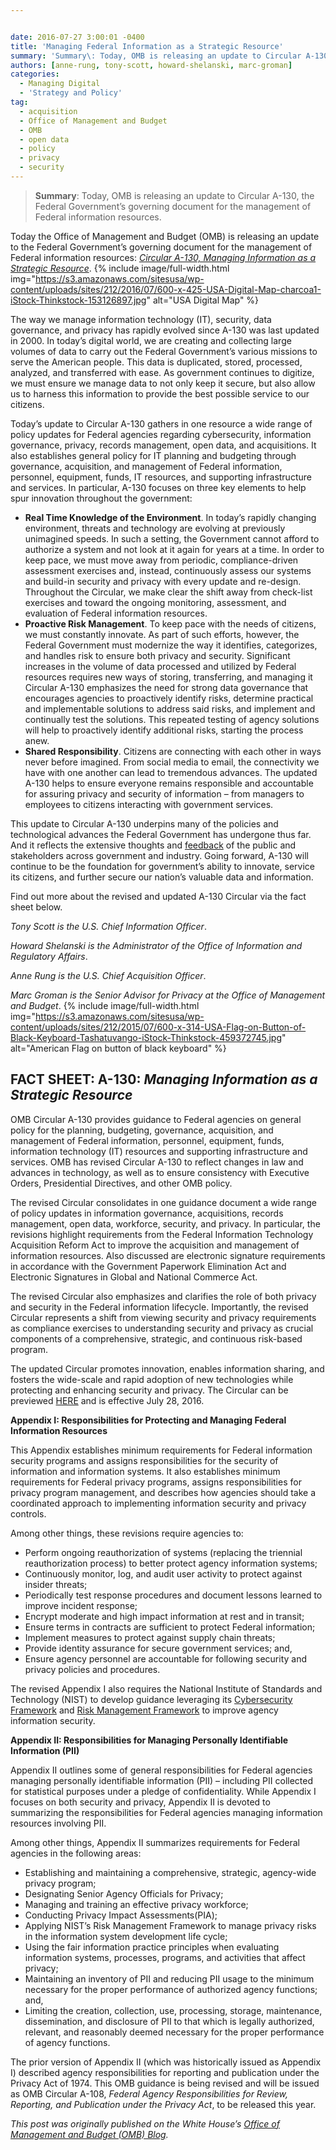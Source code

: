 ```yaml
---


date: 2016-07-27 3:00:01 -0400
title: 'Managing Federal Information as a Strategic Resource'
summary: 'Summary\: Today, OMB is releasing an update to Circular A-130, the Federal Government’sgoverning document for the management of Federal information resources. Today the Office of Management and Budget (OMB) is releasing an update to the Federal Government’sgoverning document for the management of Federal information resources\: Circular A-130, Managing Information as a Strategic Resource.'
authors: [anne-rung, tony-scott, howard-shelanski, marc-groman]
categories:
  - Managing Digital
  - 'Strategy and Policy'
tag:
  - acquisition
  - Office of Management and Budget
  - OMB
  - open data
  - policy
  - privacy
  - security
---
```


> **Summary**: Today, OMB is releasing an update to Circular A-130, the Federal Government’s governing document for the management of Federal information resources.

Today the Office of Management and Budget (OMB) is releasing an update to the Federal Government’s governing document for the management of Federal information resources: [_Circular A-130, Managing Information as a Strategic Resource_](https://s3.amazonaws.com/public-inspection.federalregister.gov/2016-17872.pdf). 
{% include image/full-width.html img="https://s3.amazonaws.com/sitesusa/wp-content/uploads/sites/212/2016/07/600-x-425-USA-Digital-Map-charcoa1-iStock-Thinkstock-153126897.jpg" alt="USA Digital Map" %} 

The way we manage information technology (IT), security, data governance, and privacy has rapidly evolved since A-130 was last updated in 2000. In today’s digital world, we are creating and collecting large volumes of data to carry out the Federal Government’s various missions to serve the American people. This data is duplicated, stored, processed, analyzed, and transferred with ease. As government continues to digitize, we must ensure we manage data to not only keep it secure, but also allow us to harness this information to provide the best possible service to our citizens.

Today’s update to Circular A-130 gathers in one resource a wide range of policy updates for Federal agencies regarding cybersecurity, information governance, privacy, records management, open data, and acquisitions. It also establishes general policy for IT planning and budgeting through governance, acquisition, and management of Federal information, personnel, equipment, funds, IT resources, and supporting infrastructure and services. In particular, A-130 focuses on three key elements to help spur innovation throughout the government:

  * **Real Time Knowledge of the Environment**. In today’s rapidly changing environment, threats and technology are evolving at previously unimagined speeds. In such a setting, the Government cannot afford to authorize a system and not look at it again for years at a time. In order to keep pace, we must move away from periodic, compliance-driven assessment exercises and, instead, continuously assess our systems and build-in security and privacy with every update and re-design. Throughout the Circular, we make clear the shift away from check-list exercises and toward the ongoing monitoring, assessment, and evaluation of Federal information resources.
  * **Proactive Risk Management**. To keep pace with the needs of citizens, we must constantly innovate. As part of such efforts, however, the Federal Government must modernize the way it identifies, categorizes, and handles risk to ensure both privacy and security. Significant increases in the volume of data processed and utilized by Federal resources requires new ways of storing, transferring, and managing it Circular A-130 emphasizes the need for strong data governance that encourages agencies to proactively identify risks, determine practical and implementable solutions to address said risks, and implement and continually test the solutions. This repeated testing of agency solutions will help to proactively identify additional risks, starting the process anew.
  * **Shared Responsibility**. Citizens are connecting with each other in ways never before imagined. From social media to email, the connectivity we have with one another can lead to tremendous advances. The updated A-130 helps to ensure everyone remains responsible and accountable for assuring privacy and security of information – from managers to employees to citizens interacting with government services.

This update to Circular A-130 underpins many of the policies and technological advances the Federal Government has undergone thus far. And it reflects the extensive thoughts and [feedback](https://www.whitehouse.gov/blog/2015/10/20/modernizing-federal-information-policy) of the public and stakeholders across government and industry. Going forward, A-130 will continue to be the foundation for government’s ability to innovate, service its citizens, and further secure our nation’s valuable data and information.

Find out more about the revised and updated A-130 Circular via the fact sheet below.

_Tony Scott is the U.S. Chief Information Officer_.

_Howard Shelanski is the Administrator of the Office of Information and Regulatory Affairs_.

_Anne Rung is the U.S. Chief Acquisition Officer_.

_Marc Groman is the Senior Advisor for Privacy at the Office of Management and Budget_. 
{% include image/full-width.html img="https://s3.amazonaws.com/sitesusa/wp-content/uploads/sites/212/2015/07/600-x-314-USA-Flag-on-Button-of-Black-Keyboard-Tashatuvango-iStock-Thinkstock-459372745.jpg" alt="American Flag on button of black keyboard" %} 

<div>
  <h2 class="rtecenter">
    FACT SHEET: A-130: <em>Managing Information as a Strategic Resource</em>
  </h2>
</div>

OMB Circular A-130 provides guidance to Federal agencies on general policy for the planning, budgeting, governance, acquisition, and management of Federal information, personnel, equipment, funds, information technology (IT) resources and supporting infrastructure and services. OMB has revised Circular A-130 to reflect changes in law and advances in technology, as well as to ensure consistency with Executive Orders, Presidential Directives, and other OMB policy.

The revised Circular consolidates in one guidance document a wide range of policy updates in information governance, acquisitions, records management, open data, workforce, security, and privacy. In particular, the revisions highlight requirements from the Federal Information Technology Acquisition Reform Act to improve the acquisition and management of information resources. Also discussed are electronic signature requirements in accordance with the Government Paperwork Elimination Act and Electronic Signatures in Global and National Commerce Act.

The revised Circular also emphasizes and clarifies the role of both privacy and security in the Federal information lifecycle. Importantly, the revised Circular represents a shift from viewing security and privacy requirements as compliance exercises to understanding security and privacy as crucial components of a comprehensive, strategic, and continuous risk-based program.

The updated Circular promotes innovation, enables information sharing, and fosters the wide-scale and rapid adoption of new technologies while protecting and enhancing security and privacy. The Circular can be previewed [HERE](https://s3.amazonaws.com/public-inspection.federalregister.gov/2016-17872.pdf) and is effective July 28, 2016.

**Appendix I: Responsibilities for Protecting and Managing Federal Information Resources**

This Appendix establishes minimum requirements for Federal information security programs and assigns responsibilities for the security of information and information systems. It also establishes minimum requirements for Federal privacy programs, assigns responsibilities for privacy program management, and describes how agencies should take a coordinated approach to implementing information security and privacy controls.

Among other things, these revisions require agencies to:

  * Perform ongoing reauthorization of systems (replacing the triennial reauthorization process) to better protect agency information systems;
  * Continuously monitor, log, and audit user activity to protect against insider threats;
  * Periodically test response procedures and document lessons learned to improve incident response;
  * Encrypt moderate and high impact information at rest and in transit;
  * Ensure terms in contracts are sufficient to protect Federal information;
  * Implement measures to protect against supply chain threats;
  * Provide identity assurance for secure government services; and,
  * Ensure agency personnel are accountable for following security and privacy policies and procedures.

The revised Appendix I also requires the National Institute of Standards and Technology (NIST) to develop guidance leveraging its [Cybersecurity Framework](http://www.nist.gov/cyberframework/) and [Risk Management Framework](http://csrc.nist.gov/publications/nistpubs/800-37-rev1/sp800-37-rev1-final.pdf) to improve agency information security.

**Appendix II: Responsibilities for Managing Personally Identifiable Information (PII)**

Appendix II outlines some of general responsibilities for Federal agencies managing personally identifiable information (PII) – including PII collected for statistical purposes under a pledge of confidentiality. While Appendix I focuses on both security and privacy, Appendix II is devoted to summarizing the responsibilities for Federal agencies managing information resources involving PII.

Among other things, Appendix II summarizes requirements for Federal agencies in the following areas:

  * Establishing and maintaining a comprehensive, strategic, agency-wide privacy program;
  * Designating Senior Agency Officials for Privacy;
  * Managing and training an effective privacy workforce;
  * Conducting Privacy Impact Assessments(PIA);
  * Applying NIST’s Risk Management Framework to manage privacy risks in the information system development life cycle;
  * Using the fair information practice principles when evaluating information systems, processes, programs, and activities that affect privacy;
  * Maintaining an inventory of PII and reducing PII usage to the minimum necessary for the proper performance of authorized agency functions; and,
  * Limiting the creation, collection, use, processing, storage, maintenance, dissemination, and disclosure of PII to that which is legally authorized, relevant, and reasonably deemed necessary for the proper performance of agency functions.

The prior version of Appendix II (which was historically issued as Appendix I) described agency responsibilities for reporting and publication under the Privacy Act of 1974. This OMB guidance is being revised and will be issued as OMB Circular A-108, _Federal Agency Responsibilities for Review, Reporting, and Publication under the Privacy Act_, to be released this year.

_This post was originally published on the White House&#8217;s [Office of Management and Budget (OMB) Blog](https://www.whitehouse.gov/omb/blog)._